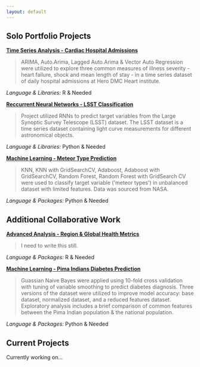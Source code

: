 ```yaml
---
layout: default
---
```

## Solo Portfolio Projects ## 

__[Time Series Analysis - Cardiac Hospital Admissions](./tsa_cardiac.html)__

> ARIMA, Auto.Arima, Lagged Auto.Arima & Vector Auto Regression were utilized to explore three common measures of illness severity - heart failure, shock and mean length of stay - in a time series dataset of daily hospital admissions at Hero DMC Heart institute.

_Language & Libraries:_ R & Needed

__[Reccurrent Neural Networks - LSST Classification](./rnn_lsst.html)__

> Project utilized RNNs to predict target variables from the Large Synoptic Survey Telescope
(LSST) dataset. The LSST dataset is a time series dataset containing light curve measurements
for different astronomical objects.

_Language & Libraries:_ Python & Needed

__[Machine Learning - Meteor Type Prediction](./ml_meteor.html)__

> KNN, KNN with GridSearchCV, Adaboost, Adaboost with GridSearchCV, Random Forest, Random Forest with GridSearch CV were used to classify target variable ('meteor types') in unbalanced dataset with limited features. Data was sourced from NASA.

_Language & Packages:_ Python & Needed 

## Additional Collaborative Work ##

__[Advanced Analysis - Region & Global Health Metrics ](./da_who.html)__

> I need to write this still.

_Language & Packages:_ R & Needed 

__[Machine Learning - Pima Indians Diabetes Prediction](./ml_diabetes.html)__

>Guassian Naive Bayes were applied using 10-fold cross validation with tuning of variable smoothing to predict diabetes diagnosis. Three versions of the dataset were utilized to improve model accuracy: base dataset, normalized dataset, and a reduced features dataset. Exploratory analysis includes a brief comparison of common features between the Pima Indian population & the national population.

_Language & Packages:_ Python & Needed

## Current Projects ##
Currently working on...

